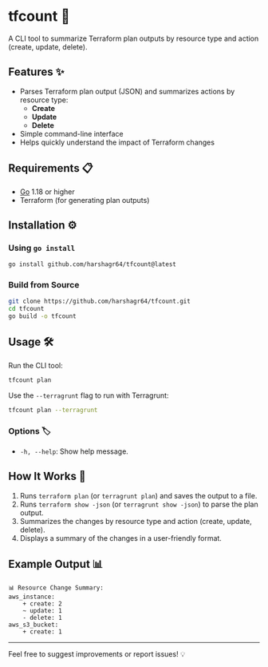# tfcount 🚀

A CLI tool to summarize Terraform plan outputs by resource type and action (create, update, delete).

## Features ✨

- Parses Terraform plan output (JSON) and summarizes actions by resource type:
  - **Create**
  - **Update**
  - **Delete**
- Simple command-line interface
- Helps quickly understand the impact of Terraform changes

## Requirements 📋

- [Go](https://golang.org/) 1.18 or higher
- Terraform (for generating plan outputs)

## Installation ⚙️

### Using `go install`

```bash
go install github.com/harshagr64/tfcount@latest
```

### Build from Source

```bash
git clone https://github.com/harshagr64/tfcount.git
cd tfcount
go build -o tfcount
```

## Usage 🛠️

Run the CLI tool:

```bash
tfcount plan
```

Use the `--terragrunt` flag to run with Terragrunt:

```bash
tfcount plan --terragrunt
```

### Options 🏷️

- `-h, --help`: Show help message.

## How It Works 🧐

1. Runs `terraform plan` (or `terragrunt plan`) and saves the output to a file.
2. Runs `terraform show -json` (or `terragrunt show -json`) to parse the plan output.
3. Summarizes the changes by resource type and action (create, update, delete).
4. Displays a summary of the changes in a user-friendly format.

## Example Output 📊

```plaintext
📊 Resource Change Summary:
aws_instance:
    + create: 2
    ~ update: 1
    - delete: 1
aws_s3_bucket:
    + create: 1
```

---

Feel free to suggest improvements or report issues! 💡
